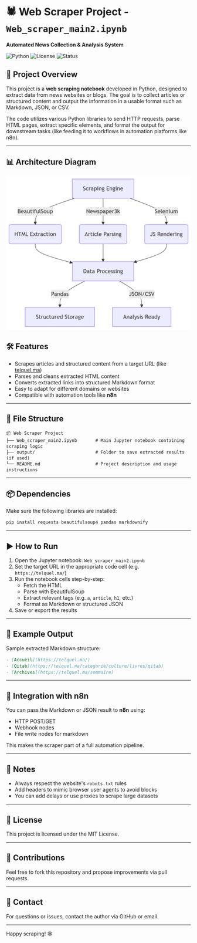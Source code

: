 # 🕷️ Web Scraper Project - `Web_scraper_main2.ipynb`
**Automated News Collection & Analysis System**

![Python](https://img.shields.io/badge/Python-3.9+-blue?logo=python)
![License](https://img.shields.io/badge/License-MIT-green)
![Status](https://img.shields.io/badge/Status-Active-brightgreen)
## 📌 Project Overview

This project is a **web scraping notebook** developed in Python, designed to extract data from news websites or blogs. The goal is to collect articles or structured content and output the information in a usable format such as Markdown, JSON, or CSV.

The code utilizes various Python libraries to send HTTP requests, parse HTML pages, extract specific elements, and format the output for downstream tasks (like feeding it to workflows in automation platforms like n8n).

---
## 📊 Architecture Diagram

![Architecture Diagram](/Architecture_Diagram.png)

## 🛠️ Features

- Scrapes articles and structured content from a target URL (like [telquel.ma](https://telquel.ma))
- Parses and cleans extracted HTML content
- Converts extracted links into structured Markdown format
- Easy to adapt for different domains or websites
- Compatible with automation tools like **n8n**

---

## 📁 File Structure

```
📦 Web Scraper Project
├── Web_scraper_main2.ipynb       # Main Jupyter notebook containing scraping logic
├── output/                       # Folder to save extracted results (if used)
└── README.md                     # Project description and usage instructions
```

---

## 📦 Dependencies

Make sure the following libraries are installed:

```bash
pip install requests beautifulsoup4 pandas markdownify
```

---

## ▶️ How to Run

1. Open the Jupyter notebook: `Web_scraper_main2.ipynb`
2. Set the target URL in the appropriate code cell (e.g. `https://telquel.ma/`)
3. Run the notebook cells step-by-step:
   - Fetch the HTML
   - Parse with BeautifulSoup
   - Extract relevant tags (e.g. `a`, `article`, `h1`, etc.)
   - Format as Markdown or structured JSON
4. Save or export the results

---

## 🧩 Example Output

Sample extracted Markdown structure:

```markdown
- [Accueil](https://telquel.ma/)
- [Qitab](https://telquel.ma/categorie/culture/livres/qitab)
- [Archives](https://telquel.ma/sommaire)
```

---

## 🔄 Integration with n8n

You can pass the Markdown or JSON result to **n8n** using:

- HTTP POST/GET
- Webhook nodes
- File write nodes for markdown

This makes the scraper part of a full automation pipeline.

---

## 📌 Notes

- Always respect the website's `robots.txt` rules
- Add headers to mimic browser user agents to avoid blocks
- You can add delays or use proxies to scrape large datasets

---

## 📃 License

This project is licensed under the MIT License.

---

## 🤝 Contributions

Feel free to fork this repository and propose improvements via pull requests.

---

## 📧 Contact

For questions or issues, contact the author via GitHub or email.

---

Happy scraping! 🕸️

